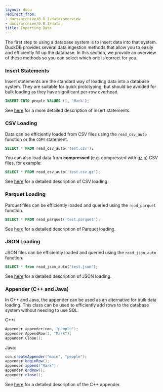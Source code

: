 ```yaml
---
layout: docu
redirect_from:
- docs/archive/0.8.1/data/overview
- docs/archive/0.8.1/data
title: Importing Data
---
```


The first step to using a database system is to insert data into that system. DuckDB provides several data ingestion methods that allow you to easily and efficiently fill up the database. In this section, we provide an overview of these methods so you can select which one is correct for you.

### Insert Statements
Insert statements are the standard way of loading data into a database system. They are suitable for quick prototyping, but should be avoided for bulk loading as they have significant per-row overhead.

```sql
INSERT INTO people VALUES (1, 'Mark');
```

See [here](../data/insert) for a more detailed description of insert statements.

### CSV Loading
Data can be efficiently loaded from CSV files using the `read_csv_auto` function or the `COPY` statement.

```sql
SELECT * FROM read_csv_auto('test.csv');
```

You can also load data from **compressed** (e.g. compressed with [gzip](https://www.gzip.org/)) CSV files, for example:

```sql
SELECT * FROM read_csv_auto('test.csv.gz');
```

See [here](../data/csv) for a detailed description of CSV loading.

### Parquet Loading
Parquet files can be efficiently loaded and queried using the `read_parquet` function.

```sql
SELECT * FROM read_parquet('test.parquet');
```

See [here](../data/parquet) for a detailed description of Parquet loading.

### JSON Loading
JSON files can be efficiently loaded and queried using the `read_json_auto` function.

```sql
SELECT * from read_json_auto('test.json');
```

See [here](../data/json) for a detailed description of JSON loading.

### Appender (C++ and Java)

In C++ and Java, the appender can be used as an alternative for bulk data loading. This class can be used to efficiently add rows to the database system without needing to use SQL.

C++:

```cpp
Appender appender(con, "people");
appender.AppendRow(1, "Mark");
appender.Close();
```

Java:

```java
con.createAppender("main", "people");
appender.beginRow();
appender.append("Mark");
appender.endRow();
appender.close();
```

See [here](../data/appender) for a detailed description of the C++ appender.